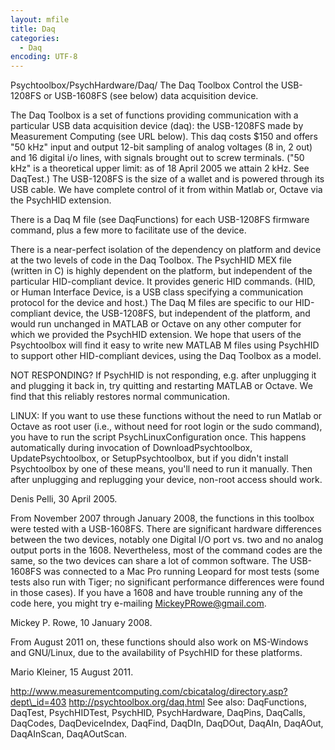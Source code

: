 ```yaml
---
layout: mfile
title: Daq
categories:
  - Daq
encoding: UTF-8
---
```


Psychtoolbox/PsychHardware/Daq/
The Daq Toolbox
Control the USB-1208FS or USB-1608FS (see below) data acquisition device.

The Daq Toolbox is a set of functions providing communication with
a particular USB data acquisition device (daq): the USB-1208FS made by
Measurement Computing (see URL below). This daq costs $150 and offers "50
kHz" input and output 12-bit sampling of analog voltages (8 in, 2 out)
and 16 digital i/o lines, with signals brought out to screw terminals.
("50 kHz" is a theoretical upper limit: as of 18 April 2005 we attain 2
kHz. See DaqTest.) The USB-1208FS is the size of a wallet and is powered
through its USB cable. We have complete control of it from within Matlab or,
Octave via the PsychHID extension.

There is a Daq M file (see DaqFunctions) for each USB-1208FS firmware
command, plus a few more to facilitate use of the device.

There is a near-perfect isolation of the dependency on platform and
device at the two levels of code in the Daq Toolbox. The PsychHID MEX
file (written in C) is highly dependent on the platform, but
independent of the particular HID-compliant device. It provides generic
HID commands. (HID, or Human Interface Device, is a USB class specifying
a communication protocol for the device and host.) The Daq M files are
specific to our HID-compliant device, the USB-1208FS, but independent of
the platform, and would run unchanged in MATLAB or Octave on any other
computer for which we provided the PsychHID extension. We hope that users
of the Psychtoolbox will find it easy to write new MATLAB M files
using PsychHID to support other HID-compliant devices, using the Daq
Toolbox as a model.

NOT RESPONDING? If PsychHID is not responding, e.g. after unplugging it
and plugging it back in, try quitting and restarting MATLAB or Octave.
We find that this reliably restores normal communication.

LINUX: If you want to use these functions without the need to run
Matlab or Octave as root user (i.e., without need for root login or the
sudo command), you have to run the script PsychLinuxConfiguration once.
This happens automatically during invocation of DownloadPsychtoolbox,
UpdatePsychtoolbox, or SetupPsychtoolbox, but if you didn't install
Psychtoolbox by one of these means, you'll need to run it manually.
Then after unplugging and replugging your device, non-root access should
work.

Denis Pelli, 30 April 2005.

From November 2007 through January 2008, the functions in this toolbox
were tested with a USB-1608FS.  There are significant hardware
differences between the two devices, notably one Digital I/O port vs. two
and no analog output ports in the 1608.  Nevertheless, most of the
command codes are the same, so the two devices can share a lot of common
software.  The USB-1608FS was connected to a Mac Pro running Leopard for
most tests (some tests also run with Tiger; no significant performance
differences were found in those cases).  If you have a 1608 and have
trouble running any of the code here, you might try e-mailing
MickeyPRowe@gmail.com.

Mickey P. Rowe, 10 January 2008.

From August 2011 on, these functions should also work on MS-Windows and
GNU/Linux, due to the availability of PsychHID for these platforms.

Mario Kleiner, 15 August 2011.


<http://www.measurementcomputing.com/cbicatalog/directory.asp?dept\_id=403>
<http://psychtoolbox.org/daq.html>
See also: DaqFunctions, DaqTest, PsychHIDTest, PsychHID,
PsychHardware, DaqPins, DaqCalls, DaqCodes,
DaqDeviceIndex, DaqFind, DaqDIn, DaqDOut, DaqAIn, DaqAOut, DaqAInScan, DaqAOutScan.
